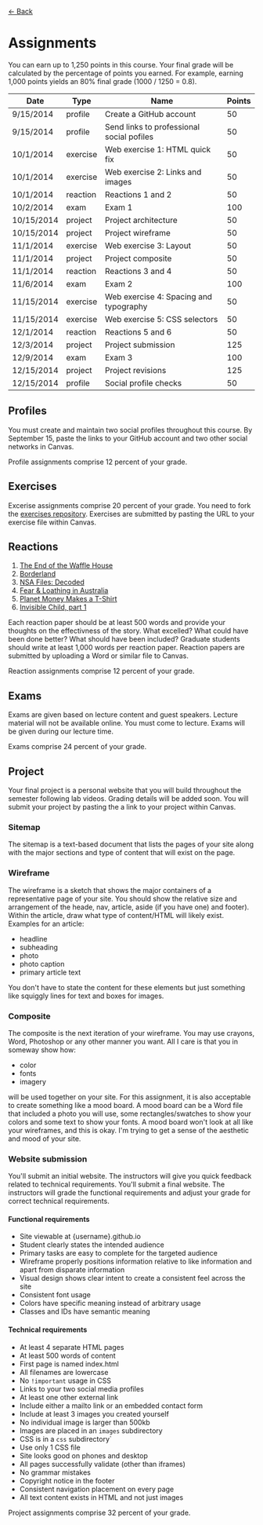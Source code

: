 [&larr; Back](README.md)

# Assignments

You can earn up to 1,250 points in this course. Your final grade will be calculated by the percentage of points you earned. For example, earning 1,000 points yields an 80% final grade (1000 / 1250 = 0.8).

| Date       | Type       | Name                                      | Points |
|------------|------------|-------------------------------------------|--------|
| 9/15/2014  | profile    | Create a GitHub account                   | 50     |
| 9/15/2014  | profile    | Send links to professional social pofiles | 50     |
| 10/1/2014  | exercise   | Web exercise 1: HTML quick fix            | 50     |
| 10/1/2014  | exercise   | Web exercise 2: Links and images          | 50     |
| 10/1/2014  | reaction   | Reactions 1 and 2                         | 50     |
| 10/2/2014  | exam       | Exam 1                                    | 100    |
| 10/15/2014 | project    | Project architecture                      | 50     |
| 10/15/2014 | project    | Project wireframe                         | 50     |
| 11/1/2014  | exercise   | Web exercise 3: Layout                    | 50     |
| 11/1/2014  | project    | Project composite                         | 50     |
| 11/1/2014  | reaction   | Reactions 3 and 4                         | 50     |
| 11/6/2014  | exam       | Exam 2                                    | 100    |
| 11/15/2014 | exercise   | Web exercise 4: Spacing and typography    | 50     |
| 11/15/2014 | exercise   | Web exercise 5: CSS selectors             | 50     |
| 12/1/2014  | reaction   | Reactions 5 and 6                         | 50     |
| 12/3/2014  | project    | Project submission                        | 125    |
| 12/9/2014  | exam       | Exam 3                                    | 100    |
| 12/15/2014 | project    | Project revisions                         | 125     |
| 12/15/2014 | profile    | Social profile checks                     | 50     |

## Profiles

You must create and maintain two social profiles throughout this course. By September 15, paste the links to your GitHub account and two other social networks in Canvas.

Profile assignments comprise 12 percent of your grade.

## Exercises

Excerise assignments comprise 20 percent of your grade. You need to fork the [exercises repository](https://github.com/gotoplanb/mmc3260-f14-exercises). Exercises are submitted by pasting the URL to your exercise file within Canvas.

## Reactions

1. [The End of the Waffle House](http://www.idsnews.com/article/2013/10/the-end-of-the-waffle-house?id=94816)
2. [Borderland](http://www.npr.org/series/291397809/borderland-dispatches-from-the-u-s-mexico-boundary)
3. [NSA Files: Decoded](http://www.theguardian.com/world/interactive/2013/nov/01/snowden-nsa-files-surveillance-revelations-decoded#section/1) 
4. [Fear & Loathing in Australia](http://oneicon.oakley.com/fear-and-loathing-in-australia/#intro)
5. [Planet Money Makes a T-Shirt](http://apps.npr.org/tshirt/#/title)
6. [Invisible Child, part 1](http://www.nytimes.com/projects/2013/invisible-child/#/?chapt=1)

Each reaction paper should be at least 500 words and provide your thoughts on the effectivness of the story. What excelled? What could have been done better? What should have been included? Graduate students should write at least 1,000 words per reaction paper. Reaction papers are submitted by uploading a Word or similar file to Canvas.

Reaction assignments comprise 12 percent of your grade. 

## Exams

Exams are given based on lecture content and guest speakers. Lecture material will not be available online. You must come to lecture. Exams will be given during our lecture time.

Exams comprise 24 percent of your grade.

## Project

Your final project is a personal website that you will build throughout the semester following lab videos. Grading details will be added soon. You will submit your project by pasting the a link to your project within Canvas.

### Sitemap

The sitemap is a text-based document that lists the pages of your site along with the major sections and type of content that will exist on the page.

### Wireframe

The wireframe is a sketch that shows the major containers of a representative page of your site. You should show the relative size and arrangement of the heade, nav, article, aside (if you have one) and footer). Within the article, draw what type of content/HTML will likely exist. Examples for an article:

* headline
* subheading
* photo
* photo caption
* primary article text

You don't have to state the content for these elements but just something like squiggly lines for text and boxes for images.

### Composite

The composite is the next iteration of your wireframe. You may use crayons, Word, Photoshop or any other manner you want. All I care is that you in someway show how:

* color
* fonts
* imagery

will be used together on your site. For this assignment, it is also acceptable to create something like a mood board. A mood board can be a Word file that included a photo you will use, some rectangles/swatches to show your colors and some text to show your fonts. A mood board won't look at all like your wireframes, and this is okay. I'm trying to get a sense of the aesthetic and mood of your site. 

### Website submission

You'll submit an initial website. The instructors will give you quick feedback related to technical requirements. You'll submit a final website. The instructors will grade the functional requirements and adjust your grade for correct technical requirements.

#### Functional requirements

* Site viewable at {username}.github.io
* Student clearly states the intended audience
* Primary tasks are easy to complete for the targeted audience
* Wireframe properly positions information relative to like information and apart from disparate information
* Visual design shows clear intent to create a consistent feel across the site
* Consistent font usage
* Colors have specific meaning instead of arbitrary usage
* Classes and IDs have semantic meaning

#### Technical requirements

* At least 4 separate HTML pages
* At least 500 words of content
* First page is named index.html
* All filenames are lowercase
* No `!important` usage in CSS
* Links to your two social media profiles
* At least one other external link
* Include either a mailto link or an embedded contact form
* Include at least 3 images you created yourself
* No individual image is larger than 500kb
* Images are placed in an `images` subdirectory
* CSS is in a `css` subdirectory`
* Use only 1 CSS file
* Site looks good on phones and desktop
* All pages successfully validate (other than iframes)
* No grammar mistakes
* Copyright notice in the footer
* Consistent navigation placement on every page
* All text content exists in HTML and not just images

Project assignments comprise 32 percent of your grade.

